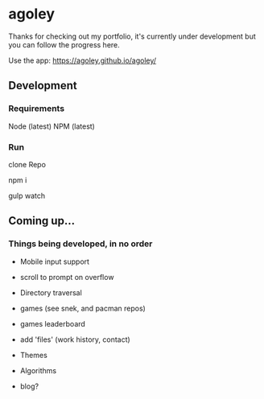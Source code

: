 # agoley
Thanks for checking out my portfolio, it's currently under development but you can follow the progress here. 


Use the app: https://agoley.github.io/agoley/


## Development

### Requirements
Node (latest)
NPM (latest)

### Run
clone Repo

npm i

gulp watch

## Coming up...
### Things being developed, in no order

- Mobile input support

- scroll to prompt on overflow

- Directory traversal

- games (see snek, and pacman repos)

- games leaderboard

- add 'files' (work history, contact)

- Themes

- Algorithms

- blog?
  
  





